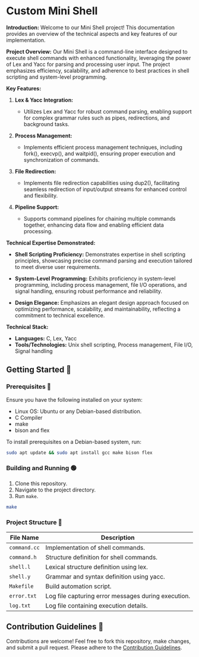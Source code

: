 # Custom Mini Shell 

**Introduction:**
Welcome to our Mini Shell project! This documentation provides an overview of the technical aspects and key features of our implementation.

**Project Overview:**
Our Mini Shell is a command-line interface designed to execute shell commands with enhanced functionality, leveraging the power of Lex and Yacc for parsing and processing user input. The project emphasizes efficiency, scalability, and adherence to best practices in shell scripting and system-level programming.

**Key Features:**

1. **Lex & Yacc Integration:** 
   - Utilizes Lex and Yacc for robust command parsing, enabling support for complex grammar rules such as pipes, redirections, and background tasks.

2. **Process Management:**
   - Implements efficient process management techniques, including fork(), execvp(), and waitpid(), ensuring proper execution and synchronization of commands.

3. **File Redirection:**
   - Implements file redirection capabilities using dup2(), facilitating seamless redirection of input/output streams for enhanced control and flexibility.

4. **Pipeline Support:**
   - Supports command pipelines for chaining multiple commands together, enhancing data flow and enabling efficient data processing.

**Technical Expertise Demonstrated:**

- **Shell Scripting Proficiency:** Demonstrates expertise in shell scripting principles, showcasing precise command parsing and execution tailored to meet diverse user requirements.

- **System-Level Programming:** Exhibits proficiency in system-level programming, including process management, file I/O operations, and signal handling, ensuring robust performance and reliability.

- **Design Elegance:** Emphasizes an elegant design approach focused on optimizing performance, scalability, and maintainability, reflecting a commitment to technical excellence.

**Technical Stack:**

- **Languages:** C, Lex, Yacc
- **Tools/Technologies:** Unix shell scripting, Process management, File I/O, Signal handling

## Getting Started 🚀

### Prerequisites :toolbox:

Ensure you have the following installed on your system:

* Linux OS: Ubuntu or any Debian-based distribution.
* C Compiler
* make
* bison and flex

To install prerequisites on a Debian-based system, run:

```sh
sudo apt update && sudo apt install gcc make bison flex
```

### Building and Running :green_circle:

1. Clone this repository.
2. Navigate to the project directory.
3. Run `make`.

```sh
make
```

### Project Structure 📁

| File Name       | Description                                            |
|-----------------|--------------------------------------------------------|
| `command.cc`    | Implementation of shell commands.                     |
| `command.h`     | Structure definition for shell commands.               |
| `shell.l`       | Lexical structure definition using lex.                |
| `shell.y`       | Grammar and syntax definition using yacc.              |
| `Makefile`      | Build automation script.                               |
| `error.txt`     | Log file capturing error messages during execution.    |
| `log.txt`       | Log file containing execution details.                 |



## Contribution Guidelines :clinking_glasses:

Contributions are welcome! Feel free to fork this repository, make changes, and submit a pull request. Please adhere to the [Contribution Guidelines](CONTRIBUTING.md).
